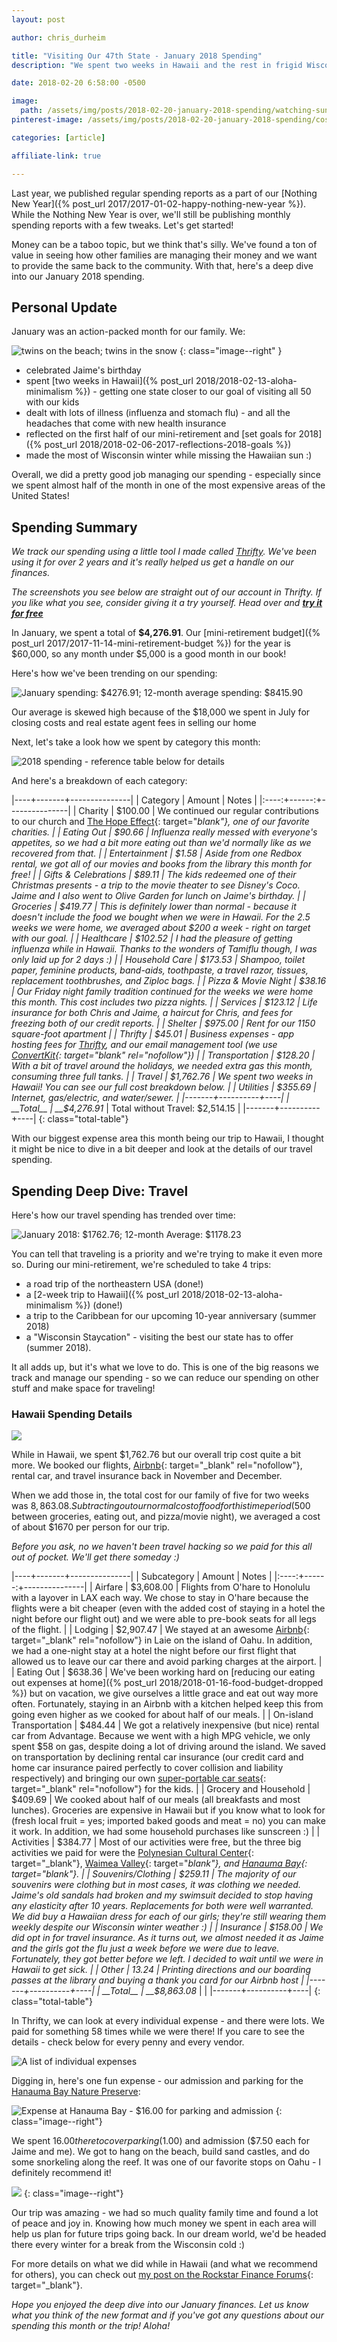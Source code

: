 ```yaml
---
layout: post

author: chris_durheim

title: "Visiting Our 47th State - January 2018 Spending"
description: "We spent two weeks in Hawaii and the rest in frigid Wisconsin. Dive into our January spending and see how we manage our money."

date: 2018-02-20 6:58:00 -0500

image:
  path: /assets/img/posts/2018-02-20-january-2018-spending/watching-sunset.jpg
pinterest-image: /assets/img/posts/2018-02-20-january-2018-spending/cost-of-travel-to-hawaii.png

categories: [article]

affiliate-link: true

---
```


Last year, we published regular spending reports as a part of our [Nothing New Year]({% post_url 2017/2017-01-02-happy-nothing-new-year %}). While the Nothing New Year is over, we'll still be publishing monthly spending reports with a few tweaks. Let's get started!

Money can be a taboo topic, but we think that's silly. We've found a ton of value in seeing how other families are managing their money and we want to provide the same back to the community. With that, here's a deep dive into our January 2018 spending.

## Personal Update

January was an action-packed month for our family. We:

![twins on the beach; twins in the snow]({{site.url}}/assets/img/posts/2018-02-20-january-2018-spending/twins-hi-wi.jpg)
{: class="image--right" }

- celebrated Jaime's birthday
- spent [two weeks in Hawaii]({% post_url 2018/2018-02-13-aloha-minimalism %}) - getting one state closer to our goal of visiting all 50 with our kids
- dealt with lots of illness (influenza and stomach flu) - and all the headaches that come with new health insurance
- reflected on the first half of our mini-retirement and [set goals for 2018]({% post_url 2018/2018-02-06-2017-reflections-2018-goals %})
- made the most of Wisconsin winter while missing the Hawaiian sun :)

Overall, we did a pretty good job managing our spending - especially since we spent almost half of the month in one of the most expensive areas of the United States!

## Spending Summary

_We track our spending using a little tool I made called [Thrifty](https://thrifty.keepthrifty.com). We've been using it for over 2 years and it's really helped us get a handle on our finances._

_The screenshots you see below are straight out of our account in Thrifty. If you like what you see, consider giving it a try yourself. Head over and_ ___[try it for free](https://thrifty.keepthrifty.com)___

In January, we spent a total of __$4,276.91__. Our [mini-retirement budget]({% post_url 2017/2017-11-14-mini-retirement-budget %}) for the year is $60,000, so any month under $5,000 is a good month in our book!

Here's how we've been trending on our spending:

![January spending: $4276.91; 12-month average spending: $8415.90]({{site.url}}/assets/img/posts/2018-02-20-january-2018-spending/january-2018-trend.png)

<div class="caption">Our average is skewed high because of the $18,000 we spent in July for closing costs and real estate agent fees in selling our home</div>

Next, let's take a look how we spent by category this month:

![2018 spending - reference table below for details]({{site.url}}/assets/img/posts/2018-02-20-january-2018-spending/january-2018-spending.png)

And here's a breakdown of each category:

|----+-------+---------------|
| Category | Amount  | Notes |
|:----:+------:+---------------|
| Charity  | $100.00 | We continued our regular contributions to our church and [The Hope Effect](http://hopeeffect.com/){: target="_blank"}, one of our favorite charities. |
| Eating Out | $90.66 | Influenza really messed with everyone's appetites, so we had a bit more eating out than we'd normally like as we recovered from that. |
| Entertainment | $1.58 | Aside from one Redbox rental, we got all of our movies and books from the library this month for free! |
| Gifts & Celebrations | $89.11 | The kids redeemed one of their Christmas presents - a trip to the movie theater to see Disney's Coco. Jaime and I also went to Olive Garden for lunch on Jaime's birthday. |
| Groceries | $419.77 | This is definitely lower than normal - because it doesn't include the food we bought when we were in Hawaii. For the 2.5 weeks we were home, we averaged about $200 a week - right on target with our goal. |
| Healthcare | $102.52 | I had the pleasure of getting influenza while in Hawaii. Thanks to the wonders of Tamiflu though, I was only laid up for 2 days :) |
| Household Care | $173.53 | Shampoo, toilet paper, feminine products, band-aids, toothpaste, a travel razor, tissues, replacement toothbrushes, and Ziploc bags. |
| Pizza & Movie Night | $38.16 | Our Friday night family tradition continued for the weeks we were home this month. This cost includes two pizza nights. |
| Services | $123.12 | Life insurance for both Chris and Jaime, a haircut for Chris, and fees for freezing both of our credit reports. |
| Shelter | $975.00 | Rent for our 1150 square-foot apartment |
| Thrifty | $45.01 | Business expenses - app hosting fees for [Thrifty](https://thrifty.keepthrifty.com), and our email management tool (we use [ConvertKit](http://mbsy.co/convertkit/31907907){: target="_blank" rel="nofollow"}) |
| Transportation | $128.20 | With a bit of travel around the holidays, we needed extra gas this month, consuming three full tanks. |
| Travel | $1,762.76 | We spent two weeks in Hawaii! You can see our full cost breakdown below. |
| Utilities | $355.69 | Internet, gas/electric, and water/sewer. |
|-------+----------+----|
| __Total__ | __$4,276.91__ | Total without Travel: $2,514.15 |
|-------+----------+----|
{: class="total-table"}

With our biggest expense area this month being our trip to Hawaii, I thought it might be nice to dive in a bit deeper and look at the details of our travel spending.

## Spending Deep Dive: Travel

Here's how our travel spending has trended over time:

![January 2018: $1762.76; 12-month Average: $1178.23]({{site.url}}/assets/img/posts/2018-02-20-january-2018-spending/january-2018-travel-trend.png)

You can tell that traveling is a priority and we're trying to make it even more so. During our mini-retirement, we're scheduled to take 4 trips:

- a road trip of the northeastern USA (done!)
- a [2-week trip to Hawaii]({% post_url 2018/2018-02-13-aloha-minimalism %}) (done!)
- a trip to the Caribbean for our upcoming 10-year anniversary (summer 2018)
- a "Wisconsin Staycation" - visiting the best our state has to offer (summer 2018).

It all adds up, but it's what we love to do. This is one of the big reasons we track and manage our spending - so we can reduce our spending on other stuff and make space for traveling!

### Hawaii Spending Details

![]({{site.url}}/assets/img/posts/2018-02-20-january-2018-spending/hawaii-papa-iloa-beach.jpg)

While in Hawaii, we spent $1,762.76 but our overall trip cost quite a bit more. We booked our flights, [Airbnb](https://www.airbnb.com/c/chrisd5956){: target="_blank" rel="nofollow"}, rental car, and travel insurance back in November and December.

When we add those in, the total cost for our family of five for two weeks was $8,863.08. Subtracting out our normal cost of food for this time period ($500 between groceries, eating out, and pizza/movie night), we averaged a cost of about $1670 per person for our trip.

_Before you ask, no we haven't been travel hacking so we paid for this all out of pocket. We'll get there someday :)_

|----+-------+---------------|
| Subcategory | Amount  | Notes |
|:----:+------:+---------------|
| Airfare  | $3,608.00 | Flights from O'hare to Honolulu with a layover in LAX each way. We chose to stay in O'hare because the flights were a bit cheaper (even with the added cost of staying in a hotel the night before our flight out) and we were able to pre-book seats for all legs of the flight.  |
| Lodging  | $2,907.47 | We stayed at an awesome [Airbnb](https://www.airbnb.com/c/chrisd5956){: target="_blank" rel="nofollow"} in Laie on the island of Oahu. In addition, we had a one-night stay at a hotel the night before our first flight that allowed us to leave our car there and avoid parking charges at the airport. |
| Eating Out  | $638.36 | We've been working hard on [reducing our eating out expenses at home]({% post_url 2018/2018-01-16-food-budget-dropped %}) but on vacation, we give ourselves a little grace and eat out way more often. Fortunately, staying in an Airbnb with a kitchen helped keep this from going even higher as we cooked for about half of our meals. |
| On-island Transportation | $484.44 | We got a relatively inexpensive (but nice) rental car from Advantage. Because we went with a high MPG vehicle, we only spent $58 on gas, despite doing a lot of driving around the island. We saved on transportation by declining rental car insurance (our credit card and home car insurance paired perfectly to cover collision and liability respectively) and bringing our own [super-portable car seats](http://amzn.to/2sDHF3q){: target="_blank" rel="nofollow"} for the kids. |
| Grocery and Household | $409.69 | We cooked about half of our meals (all breakfasts and most lunches). Groceries are expensive in Hawaii but if you know what to look for (fresh local fruit = yes; imported baked goods and meat = no) you can make it work. In addition, we had some household purchases like sunscreen :) |
| Activities | $384.77 | Most of our activities were free, but the three big activities we paid for were the [Polynesian Cultural Center](https://www.polynesia.com/){: target="_blank"}, [Waimea Valley](https://www.waimeavalley.net/){: target="_blank"}, and [Hanauma Bay](https://hanaumabaystatepark.com/){: target="_blank"}. |
| Souvenirs/Clothing | $259.11 | The majority of our souvenirs were clothing but in most cases, it was clothing we needed. Jaime's old sandals had broken and my swimsuit decided to stop having any elasticity after 10 years. Replacements for both were well warranted. We did buy a Hawaiian dress for each of our girls; they're still wearing them weekly despite our Wisconsin winter weather :) |
| Insurance | $158.00 | We did opt in for travel insurance. As it turns out, we almost needed it as Jaime and the girls got the flu just a week before we were due to leave. Fortunately, they got better before we left. I decided to wait until we were in Hawaii to get sick. |
| Other | 13.24 | Printing directions and our boarding passes at the library and buying a thank you card for our Airbnb host |
|-------+----------+----|
| __Total__ | __$8,863.08__ |  |
|-------+----------+----|
{: class="total-table"}

In Thrifty, we can look at every individual expense - and there were lots. We paid for something 58 times while we were there! If you care to see the details - check below for every penny and every vendor.

![A list of individual expenses]({{site.url}}/assets/img/posts/2018-02-20-january-2018-spending/january-2018-travel-details.png)

Digging in, here's one fun expense - our admission and parking for the [Hanauma Bay Nature Preserve](https://hanaumabaystatepark.com/):

![Expense at Hanauma Bay - $16.00 for parking and admission]({{site.url}}/assets/img/posts/2018-02-20-january-2018-spending/january-2018-travel-expense.png)
{: class="image--right"}

We spent $16.00 there to cover parking ($1.00) and admission ($7.50 each for Jaime and me). We got to hang on the beach, build sand castles, and do some snorkeling along the reef. It was one of our favorite stops on Oahu - I definitely recommend it!

![]({{site.url}}/assets/img/posts/2018-02-20-january-2018-spending/hanauma-bay.jpg)
{: class="image--right"}

Our trip was amazing - we had so much quality family time and found a lot of peace and joy in. Knowing how much money we spent in each area will help us plan for future trips going back. In our dream world, we'd be headed there every winter for a break from the Wisconsin cold :)

For more details on what we did while in Hawaii (and what we recommend for others), you can check out [my post on the Rockstar Finance Forums](http://forums.rockstarfinance.com/t/traveling-to-oahu-any-suggestions/4464/16){: target="_blank"}.

_Hope you enjoyed the deep dive into our January finances. Let us know what you think of the new format and if you've got any questions about our spending this month or the trip! Aloha!_
